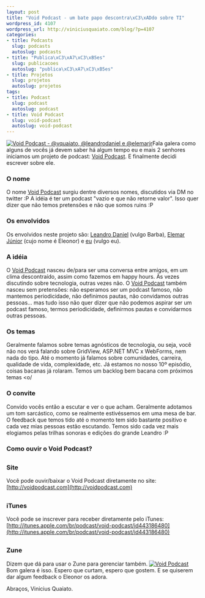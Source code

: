 ```yaml
--- 
layout: post
title: "Void Podcast - um bate papo descontra\xC3\xADdo sobre TI"
wordpress_id: 4107
wordpress_url: http://viniciusquaiato.com/blog/?p=4107
categories: 
- title: Podcasts
  slug: podcasts
  autoslug: podcasts
- title: "Publica\xC3\xA7\xC3\xB5es"
  slug: publicacoes
  autoslug: "publica\xC3\xA7\xC3\xB5es"
- title: Projetos
  slug: projetos
  autoslug: projetos
tags: 
- title: Podcast
  slug: podcast
  autoslug: podcast
- title: Void Podcast
  slug: void-podcast
  autoslug: void-podcast
---
```

[![Void Podcast - @vquaiato, @leandrodaniel e @elemarjr](http://viniciusquaiato.com/blog/wp-content/uploads/2011/09/IMG_0874-225x300.jpg "Void Podcast - @vquaiato, @leandrodaniel e @elemarjr")](http://viniciusquaiato.com/blog/wp-content/uploads/2011/09/IMG_0874.jpg)Fala galera como alguns de vocês já devem saber há algum tempo eu e mais 2 senhores iniciamos um projeto de podcast: [Void Podcast](http://voidpodcast.com). E finalmente decidi escrever sobre ele.

### O nome
O nome [Void Podcast](http://voidpodcast.com) surgiu dentre diversos nomes, discutidos via DM no twitter :P A idéia é ter um podcast "vazio e que não retorne valor". Isso quer dizer que não temos pretensões e não que somos ruins :P

### Os envolvidos
Os envolvidos neste projeto são: [Leandro Daniel](http://reverb.leandrodaniel.com) (vulgo Barba), [Elemar Júnior](http://elemarjr.net) (cujo nome é Eleonor) e [eu](http://viniciusquaiato.com) (vulgo eu).

### A idéia
O [Void Podcast](http://voidpodcast.com) nasceu de/para ser uma conversa entre amigos, em um clima descontraído, assim como fazemos em happy hours. Às vezes discutindo sobre tecnologia, outras vezes não. O [Void Podcast](http://voidpodcast.com) também nasceu sem pretensões: não esperamos ser um podcast famoso, não mantemos periodicidade, não definimos pautas, não convidamos outras pessoas... mas tudo isso não quer dizer que não podemos aspirar ser um podcast famoso, termos periodicidade, definirmos pautas e convidarmos outras pessoas.

### Os temas
Geralmente falamos sobre temas agnósticos de tecnologia, ou seja, você não nos verá falando sobre GridView, ASP.NET MVC x WebForms, nem nada do tipo. Até o momento já falamos sobre comunidades, carreira, qualidade de vida, complexidade, etc. Já estamos no nosso 10º episódio, coisas bacanas já rolaram. Temos um backlog bem bacana com próximos temas <o/

### O convite
Convido vocês então a escutar e ver o que acham. Geralmente adotamos um tom sarcástico, como se realmente estivéssemos em uma mesa de bar. O feedback que temos tido até o momento tem sido bastante positivo e cada vez mias pessoas estão escutando. Temos sido cada vez mais elogiamos pelas trilhas sonoras e edições do grande Leandro :P

### Como ouvir o Void Podcast?


##

### Site
Você pode ouvir/baixar o Void Podcast diretamente no site: [http://voidpodcast.com](http://voidpodcast.com)

##

### iTunes
Você pode se inscrever para receber diretamente pelo iTunes: [http://itunes.apple.com/br/podcast/void-podcast/id443186480](http://itunes.apple.com/br/podcast/void-podcast/id443186480)

##

### Zune
Dizem que dá para usar o Zune para gerenciar também. [![Void Podcast](http://viniciusquaiato.com/blog/wp-content/uploads/2011/09/Void-Podcast-300x139.jpg "Void Podcast")](http://viniciusquaiato.com/blog/wp-content/uploads/2011/09/Void-Podcast.jpg)Bom galera é isso. Espero que curtam, espero que gostem. E se quiserem dar algum feedback o Eleonor os adora.

Abraços,
Vinicius Quaiato.

